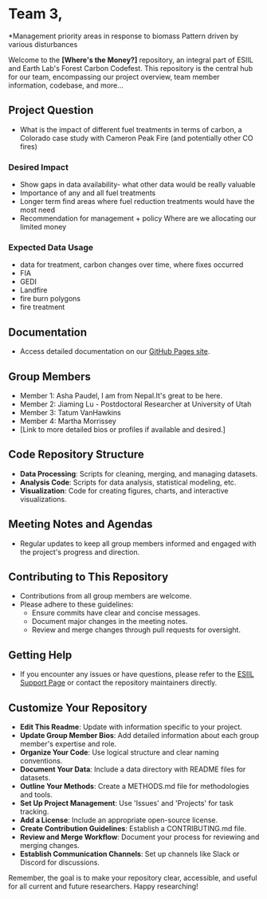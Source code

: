 # Team 3,
*Management priority areas in response to biomass Pattern driven by various disturbances


Welcome to the **[Where's the Money?]** repository, an integral part of ESIIL and Earth Lab's Forest Carbon Codefest. This repository is the central hub for our team, encompassing our project overview, team member information, codebase, and more...

## Project Question 

* What is the impact of different fuel treatments in terms of carbon, a Colorado case study with Cameron Peak Fire (and potentially other CO fires)

### Desired Impact
* Show gaps in data availability- what other data would be really valuable 
* Importance of any and all fuel treatments 
* Longer term find areas where fuel reduction treatments would have the most need 
* Recommendation for management + policy Where are we allocating our limited money 

### Expected Data Usage 
*  data for treatment, carbon changes over time, where fixes occurred
* FIA 
* GEDI
* Landfire 
* fire burn polygons 
* fire treatment 


## Documentation
- Access detailed documentation on our [GitHub Pages site](https://your-gh-pages-url/).


## Group Members
- Member 1: Asha Paudel, I am from Nepal.It's great to be here.
- Member 2: Jiaming Lu - Postdoctoral Researcher at University of Utah
- Member 3: Tatum VanHawkins
- Member 4: Martha Morrissey 
- [Link to more detailed bios or profiles if available and desired.]

## Code Repository Structure
- **Data Processing**: Scripts for cleaning, merging, and managing datasets.
- **Analysis Code**: Scripts for data analysis, statistical modeling, etc.
- **Visualization**: Code for creating figures, charts, and interactive visualizations.

## Meeting Notes and Agendas
- Regular updates to keep all group members informed and engaged with the project's progress and direction.

## Contributing to This Repository
- Contributions from all group members are welcome.
- Please adhere to these guidelines:
  - Ensure commits have clear and concise messages.
  - Document major changes in the meeting notes.
  - Review and merge changes through pull requests for oversight.

## Getting Help
- If you encounter any issues or have questions, please refer to the [ESIIL Support Page](https://esiil-support-page-url/) or contact the repository maintainers directly.

## Customize Your Repository
- **Edit This Readme**: Update with information specific to your project.
- **Update Group Member Bios**: Add detailed information about each group member's expertise and role.
- **Organize Your Code**: Use logical structure and clear naming conventions.
- **Document Your Data**: Include a data directory with README files for datasets.
- **Outline Your Methods**: Create a METHODS.md file for methodologies and tools.
- **Set Up Project Management**: Use 'Issues' and 'Projects' for task tracking.
- **Add a License**: Include an appropriate open-source license.
- **Create Contribution Guidelines**: Establish a CONTRIBUTING.md file.
- **Review and Merge Workflow**: Document your process for reviewing and merging changes.
- **Establish Communication Channels**: Set up channels like Slack or Discord for discussions.

Remember, the goal is to make your repository clear, accessible, and useful for all current and future researchers. Happy researching!
